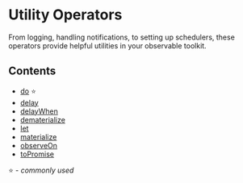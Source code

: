 # Utility Operators

From logging, handling notifications, to setting up schedulers, these operators 
provide helpful utilities in your observable toolkit. 

## Contents
* [do](do.md) :star:
* [delay](delay.md)
* [delayWhen](delaywhen.md)
* [dematerialize](dematerialize.md)
* [let](let.md)
* [materialize](materialize.md)
* [observeOn](observeon.md)
* [toPromise](topromise.md)

:star: - *commonly used*